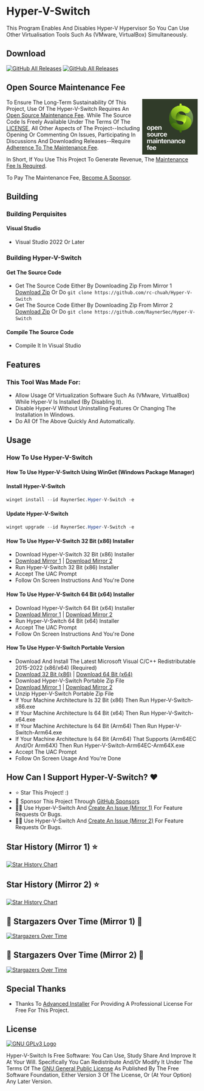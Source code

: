 # Hyper-V-Switch
This Program Enables And Disables Hyper-V Hypervisor So You Can Use Other Virtualisation Tools Such As (VMware, VirtualBox) Simultaneously.

## Download
[![GitHub All Releases](https://img.shields.io/github/downloads/rc-chuah/Hyper-V-Switch/total?label=MIRROR%201%20DOWNLOADS&style=for-the-badge&color=brightgreen)](https://github.com/rc-chuah/Hyper-V-Switch/releases/latest)
[![GitHub All Releases](https://img.shields.io/github/downloads/RaynerSec/Hyper-V-Switch/total?label=MIRROR%202%20DOWNLOADS&style=for-the-badge&color=brightgreen)](https://github.com/RaynerSec/Hyper-V-Switch/releases/latest)

## Open Source Maintenance Fee

<a href="https://opensourcemaintenancefee.org/"><img src="./assets/images/osmf/osmf-logo-square-dark.png" height="146" align="right" /></a>

To Ensure The Long-Term Sustainability Of This Project, Use Of The Hyper-V-Switch Requires An [Open Source Maintenance Fee](https://opensourcemaintenancefee.org). While The Source Code Is Freely Available Under The Terms Of The [LICENSE](./LICENSE.txt), All Other Aspects of The Project--Including Opening Or Commenting On Issues, Participating In Discussions And Downloading Releases--Require [Adherence To The Maintenance Fee](./OSMFEULA.txt).

In Short, If You Use This Project To Generate Revenue, The [Maintenance Fee Is Required](./OSMFEULA.txt).

To Pay The Maintenance Fee, [Become A Sponsor](https://github.com/sponsors/raynersec).

## Building
### Building Perquisites
#### Visual Studio
- Visual Studio 2022 Or Later
### Building Hyper-V-Switch
#### Get The Source Code
- Get The Source Code Either By Downloading Zip From Mirror 1 [Download Zip](https://github.com/rc-chuah/Hyper-V-Switch/archive/main.zip) Or Do `git clone https://github.com/rc-chuah/Hyper-V-Switch`
- Get The Source Code Either By Downloading Zip From Mirror 2 [Download Zip](https://github.com/RaynerSec/Hyper-V-Switch/archive/main.zip) Or Do `git clone https://github.com/RaynerSec/Hyper-V-Switch`
#### Compile The Source Code
- Compile It In Visual Studio

## Features
### This Tool Was Made For:
- Allow Usage Of Virtualization Software Such As (VMware, VirtualBox) While Hyper-V Is Installed (By Disabling It).
- Disable Hyper-V Without Uninstalling Features Or Changing The Installation In Windows.
- Do All Of The Above Quickly And Automatically.

## Usage
### How To Use Hyper-V-Switch
#### How To Use Hyper-V-Switch Using WinGet (Windows Package Manager)
#### Install Hyper-V-Switch
```powershell
winget install --id RaynerSec.Hyper-V-Switch -e
```
#### Update Hyper-V-Switch
```powershell
winget upgrade --id RaynerSec.Hyper-V-Switch -e
```
#### How To Use Hyper-V-Switch 32 Bit (x86) Installer
- Download Hyper-V-Switch 32 Bit (x86) Installer
- [Download Mirror 1](https://github.com/rc-chuah/Hyper-V-Switch/releases/latest) | [Download Mirror 2](https://github.com/RaynerSec/Hyper-V-Switch/releases/latest)
- Run Hyper-V-Switch 32 Bit (x86) Installer
- Accept The UAC Prompt
- Follow On Screen Instructions And You're Done
#### How To Use Hyper-V-Switch 64 Bit (x64) Installer
- Download Hyper-V-Switch 64 Bit (x64) Installer
- [Download Mirror 1](https://github.com/rc-chuah/Hyper-V-Switch/releases/latest) | [Download Mirror 2](https://github.com/RaynerSec/Hyper-V-Switch/releases/latest)
- Run Hyper-V-Switch 64 Bit (x64) Installer
- Accept The UAC Prompt
- Follow On Screen Instructions And You're Done
#### How To Use Hyper-V-Switch Portable Version
- Download And Install The Latest Microsoft Visual C/C++ Redistributable 2015-2022 (x86/x64) (Required)
- [Download 32 Bit (x86)](https://aka.ms/vs/17/release/vc_redist.x86.exe) | [Download 64 Bit (x64)](https://aka.ms/vs/17/release/vc_redist.x64.exe)
- Download Hyper-V-Switch Portable Zip File
- [Download Mirror 1](https://github.com/rc-chuah/Hyper-V-Switch/releases/latest) | [Download Mirror 2](https://github.com/RaynerSec/Hyper-V-Switch/releases/latest)
- Unzip Hyper-V-Switch Portable Zip File
- If Your Machine Architecture Is 32 Bit (x86) Then Run Hyper-V-Switch-x86.exe
- If Your Machine Architecture Is 64 Bit (x64) Then Run Hyper-V-Switch-x64.exe
- If Your Machine Architecture Is 64 Bit (Arm64) Then Run Hyper-V-Switch-Arm64.exe
- If Your Machine Architecture Is 64 Bit (Arm64) That Supports (Arm64EC And/Or Arm64X) Then Run Hyper-V-Switch-Arm64EC-Arm64X.exe
- Accept The UAC Prompt
- Follow On Screen Usage And You're Done

## How Can I Support Hyper-V-Switch? ❤️
- ⭐ Star This Project! :)
- 🤝 Sponsor This Project Through [GitHub Sponsors](https://github.com/sponsors/rc-chuah)
- 🧑‍💻 Use Hyper-V-Switch And [Create An Issue (Mirror 1)](https://github.com/rc-chuah/Hyper-V-Switch/issues/new) For Feature Requests Or Bugs.
- 🧑‍💻 Use Hyper-V-Switch And [Create An Issue (Mirror 2)](https://github.com/RaynerSec/Hyper-V-Switch/issues/new) For Feature Requests Or Bugs.

## Star History (Mirror 1) ⭐
<a href="https://www.star-history.com/#rc-chuah/Hyper-V-Switch&Date">
 <picture>
   <source media="(prefers-color-scheme: dark)" srcset="https://api.star-history.com/svg?repos=rc-chuah/Hyper-V-Switch&type=Date&theme=dark" />
   <source media="(prefers-color-scheme: light)" srcset="https://api.star-history.com/svg?repos=rc-chuah/Hyper-V-Switch&type=Date" />
   <img alt="Star History Chart" src="https://api.star-history.com/svg?repos=rc-chuah/Hyper-V-Switch&type=Date" />
 </picture>
</a>

## Star History (Mirror 2) ⭐
<a href="https://www.star-history.com/#RaynerSec/Hyper-V-Switch&Date">
 <picture>
   <source media="(prefers-color-scheme: dark)" srcset="https://api.star-history.com/svg?repos=RaynerSec/Hyper-V-Switch&type=Date&theme=dark" />
   <source media="(prefers-color-scheme: light)" srcset="https://api.star-history.com/svg?repos=RaynerSec/Hyper-V-Switch&type=Date" />
   <img alt="Star History Chart" src="https://api.star-history.com/svg?repos=RaynerSec/Hyper-V-Switch&type=Date" />
 </picture>
</a>

## 🌟 Stargazers Over Time (Mirror 1) 👀
[![Stargazers Over Time](https://starchart.cc/rc-chuah/Hyper-V-Switch.svg?variant=adaptive)](https://starchart.cc/rc-chuah/Hyper-V-Switch)

## 🌟 Stargazers Over Time (Mirror 2) 👀
[![Stargazers Over Time](https://starchart.cc/RaynerSec/Hyper-V-Switch.svg?variant=adaptive)](https://starchart.cc/RaynerSec/Hyper-V-Switch)

## Special Thanks
- Thanks To [Advanced Installer](https://www.advancedinstaller.com) For Providing A Professional License For Free For This Project.

## License

[![GNU GPLv3 Logo](https://www.gnu.org/graphics/gplv3-or-later.png)](http://www.gnu.org/licenses/gpl-3.0.en.html)

Hyper-V-Switch Is Free Software: You Can Use, Study Share And Improve It At Your Will. Specifically You Can Redistribute And/Or Modify It Under The Terms Of The [GNU General Public License](http://www.gnu.org/licenses/gpl-3.0.en.html) As Published By The Free Software Foundation, Either Version 3 Of The License, Or (At Your Option) Any Later Version.